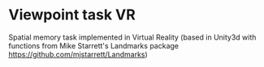 # Viewpoint task VR
Spatial memory task implemented in Virtual Reality (based in Unity3d with functions from Mike Starrett's Landmarks package https://github.com/mjstarrett/Landmarks)

